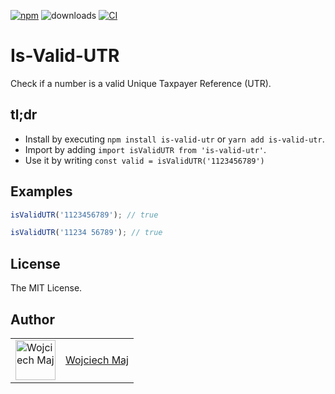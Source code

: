 [![npm](https://img.shields.io/npm/v/is-valid-utr.svg)](https://www.npmjs.com/package/is-valid-utr) ![downloads](https://img.shields.io/npm/dt/is-valid-utr.svg) [![CI](https://github.com/wojtekmaj/is-valid-utr/actions/workflows/ci.yml/badge.svg)](https://github.com/wojtekmaj/is-valid-utr/actions)

# Is-Valid-UTR

Check if a number is a valid Unique Taxpayer Reference (UTR).

## tl;dr

- Install by executing `npm install is-valid-utr` or `yarn add is-valid-utr`.
- Import by adding `import isValidUTR from 'is-valid-utr'`.
- Use it by writing `const valid = isValidUTR('1123456789')`

## Examples

```ts
isValidUTR('1123456789'); // true

isValidUTR('11234 56789'); // true
```

## License

The MIT License.

## Author

<table>
  <tr>
    <td >
      <img src="https://avatars.githubusercontent.com/u/5426427?v=4&s=128" width="64" height="64" alt="Wojciech Maj">
    </td>
    <td>
      <a href="https://github.com/wojtekmaj">Wojciech Maj</a>
    </td>
  </tr>
</table>
